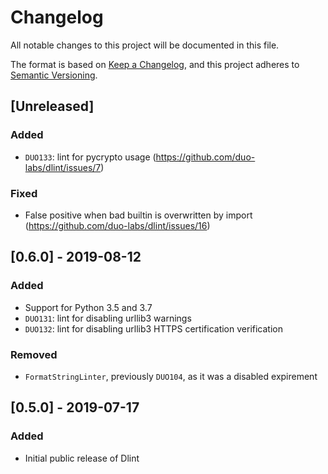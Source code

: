 # Changelog
All notable changes to this project will be documented in this file.

The format is based on [Keep a Changelog](https://keepachangelog.com/en/1.0.0/),
and this project adheres to [Semantic Versioning](https://semver.org/spec/v2.0.0.html).

## [Unreleased]
### Added
- `DUO133`: lint for pycrypto usage (https://github.com/duo-labs/dlint/issues/7)

### Fixed
- False positive when bad builtin is overwritten by import (https://github.com/duo-labs/dlint/issues/16)

## [0.6.0] - 2019-08-12
### Added
- Support for Python 3.5 and 3.7
- `DUO131`: lint for disabling urllib3 warnings
- `DUO132`: lint for disabling urllib3 HTTPS certification verification

### Removed
- `FormatStringLinter`, previously `DUO104`, as it was a disabled expirement

## [0.5.0] - 2019-07-17
### Added
- Initial public release of Dlint

